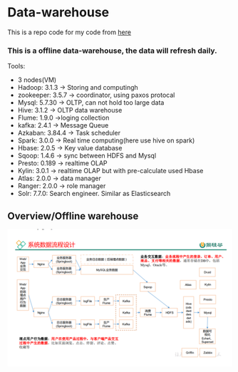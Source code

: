 # Data-warehouse

This is a repo code for my code from [here](https://www.bilibili.com/video/BV1rL411E7uz)

### This is a offline data-warehouse, the data will refresh daily.

Tools:

- 3 nodes(VM)
- Hadoop: 3.1.3 -> Storing and computingh
- zookeeper: 3.5.7 -> coordinator, using paxos protocal
- Mysql: 5.7.30 -> OLTP, can not hold too large data
- Hive: 3.1.2 -> OLTP data warehouse
- Flume: 1.9.0 ->loging collection
- kafka: 2.4.1 -> Message Queue
- Azkaban: 3.84.4 -> Task scheduler
- Spark: 3.0.0 -> Real time computing(here use hive on spark)
- Hbase: 2.0.5 -> Key value database
- Sqoop: 1.4.6 -> sync between HDFS and Mysql
- Presto: 0.189 -> realtime OLAP
- Kylin: 3.0.1 -> realtime OLAP but with pre-calculate used Hbase
- Atlas: 2.0.0 -> data manager
- Ranger: 2.0.0 -> role manager
- Solr: 7.7.0: Search engineer. Similar as Elasticsearch

## Overview/Offline warehouse
![image](https://github.com/littlefattiger/Data-warehouse/blob/main/offline_Warehouse.png)
